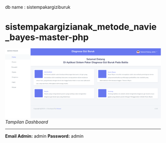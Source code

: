 db name : sistempakargiziburuk
# sistempakargizianak_metode_navie_bayes-master-php

![Dashboard](asset/assets/img/dashboard.png)
*Tampilan Dashboard*

---

**Email Admin:** admin 
**Password:** admin
